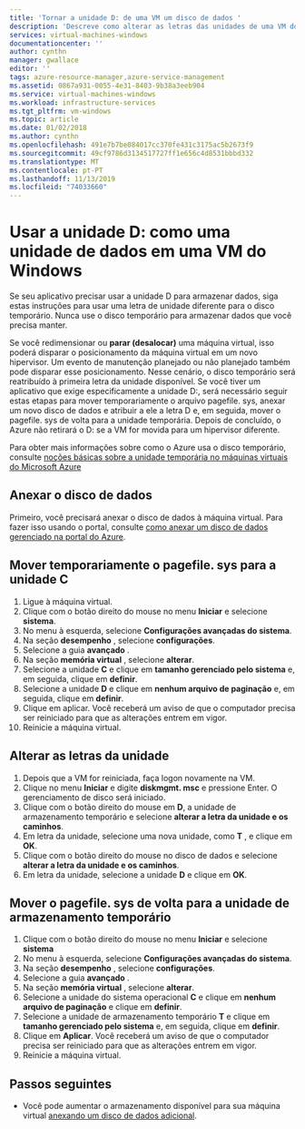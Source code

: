 ```yaml
---
title: 'Tornar a unidade D: de uma VM um disco de dados '
description: 'Descreve como alterar as letras das unidades de uma VM do Windows para que você possa usar a unidade D: como uma unidade de dados.'
services: virtual-machines-windows
documentationcenter: ''
author: cynthn
manager: gwallace
editor: ''
tags: azure-resource-manager,azure-service-management
ms.assetid: 0867a931-0055-4e31-8403-9b38a3eeb904
ms.service: virtual-machines-windows
ms.workload: infrastructure-services
ms.tgt_pltfrm: vm-windows
ms.topic: article
ms.date: 01/02/2018
ms.author: cynthn
ms.openlocfilehash: 491e7b7be084017cc370fe431c3175ac5b2673f9
ms.sourcegitcommit: 49cf9786d3134517727ff1e656c4d8531bbbd332
ms.translationtype: MT
ms.contentlocale: pt-PT
ms.lasthandoff: 11/13/2019
ms.locfileid: "74033660"
---
```

# <a name="use-the-d-drive-as-a-data-drive-on-a-windows-vm"></a>Usar a unidade D: como uma unidade de dados em uma VM do Windows
Se seu aplicativo precisar usar a unidade D para armazenar dados, siga estas instruções para usar uma letra de unidade diferente para o disco temporário. Nunca use o disco temporário para armazenar dados que você precisa manter.

Se você redimensionar ou **parar (desalocar)** uma máquina virtual, isso poderá disparar o posicionamento da máquina virtual em um novo hipervisor. Um evento de manutenção planejado ou não planejado também pode disparar esse posicionamento. Nesse cenário, o disco temporário será reatribuído à primeira letra da unidade disponível. Se você tiver um aplicativo que exige especificamente a unidade D:, será necessário seguir estas etapas para mover temporariamente o arquivo pagefile. sys, anexar um novo disco de dados e atribuir a ele a letra D e, em seguida, mover o pagefile. sys de volta para a unidade temporária. Depois de concluído, o Azure não retirará o D: se a VM for movida para um hipervisor diferente.

Para obter mais informações sobre como o Azure usa o disco temporário, consulte [noções básicas sobre a unidade temporária no máquinas virtuais do Microsoft Azure](https://blogs.msdn.microsoft.com/mast/2013/12/06/understanding-the-temporary-drive-on-windows-azure-virtual-machines/)

## <a name="attach-the-data-disk"></a>Anexar o disco de dados
Primeiro, você precisará anexar o disco de dados à máquina virtual. Para fazer isso usando o portal, consulte [como anexar um disco de dados gerenciado na portal do Azure](attach-managed-disk-portal.md).

## <a name="temporarily-move-pagefilesys-to-c-drive"></a>Mover temporariamente o pagefile. sys para a unidade C
1. Ligue à máquina virtual. 
2. Clique com o botão direito do mouse no menu **Iniciar** e selecione **sistema**.
3. No menu à esquerda, selecione **Configurações avançadas do sistema**.
4. Na seção **desempenho** , selecione **configurações**.
5. Selecione a guia **avançado** .
6. Na seção **memória virtual** , selecione **alterar**.
7. Selecione a unidade **C** e clique em **tamanho gerenciado pelo sistema** e, em seguida, clique em **definir**.
8. Selecione a unidade **D** e clique em **nenhum arquivo de paginação** e, em seguida, clique em **definir**.
9. Clique em aplicar. Você receberá um aviso de que o computador precisa ser reiniciado para que as alterações entrem em vigor.
10. Reinicie a máquina virtual.

## <a name="change-the-drive-letters"></a>Alterar as letras da unidade
1. Depois que a VM for reiniciada, faça logon novamente na VM.
2. Clique no menu **Iniciar** e digite **diskmgmt. msc** e pressione Enter. O gerenciamento de disco será iniciado.
3. Clique com o botão direito do mouse em **D**, a unidade de armazenamento temporário e selecione **alterar a letra da unidade e os caminhos**.
4. Em letra da unidade, selecione uma nova unidade, como **T** , e clique em **OK**. 
5. Clique com o botão direito do mouse no disco de dados e selecione **alterar a letra da unidade e os caminhos**.
6. Em letra da unidade, selecione a unidade **D** e clique em **OK**. 

## <a name="move-pagefilesys-back-to-the-temporary-storage-drive"></a>Mover o pagefile. sys de volta para a unidade de armazenamento temporário
1. Clique com o botão direito do mouse no menu **Iniciar** e selecione **sistema**
2. No menu à esquerda, selecione **Configurações avançadas do sistema**.
3. Na seção **desempenho** , selecione **configurações**.
4. Selecione a guia **avançado** .
5. Na seção **memória virtual** , selecione **alterar**.
6. Selecione a unidade do sistema operacional **C** e clique em **nenhum arquivo de paginação** e clique em **definir**.
7. Selecione a unidade de armazenamento temporário **T** e clique em **tamanho gerenciado pelo sistema** e, em seguida, clique em **definir**.
8. Clique em **Aplicar**. Você receberá um aviso de que o computador precisa ser reiniciado para que as alterações entrem em vigor.
9. Reinicie a máquina virtual.

## <a name="next-steps"></a>Passos seguintes
* Você pode aumentar o armazenamento disponível para sua máquina virtual [anexando um disco de dados adicional](attach-managed-disk-portal.md).

